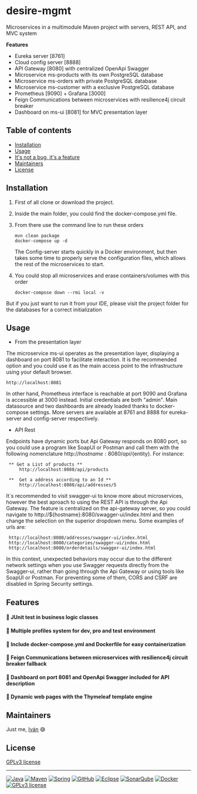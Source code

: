 # desire-mgmt

Microservices in a multimodule Maven project with servers, REST API, and MVC system

**Features**
- Eureka server [8761]
- Cloud config server [8888]
- API Gateway [8080] with centralized OpenApi Swagger
- Microservice ms-products with its own PostgreSQL database
- Microservice ms-orders with private PostgreSQL database
- Microservice ms-customer with a exclusive PostgreSQL database
- Prometheus [9090] + Grafana [3000]
- Feign Communications between microservices with resilience4j circuit breaker
- Dashboard on ms-ui [8081] for MVC presentation layer


## Table of contents

- [Installation](#installation)
- [Usage](#usage)
- [It's not a bug, it's a feature](#features)
- [Maintainers](#maintainers)
- [License](#license)


## Installation

1. First of all clone or download the project.

1. Inside the main folder, you could find the docker-compose.yml file.

1. From there use the command line to run these orders
    ```
    mvn clean package
    docker-compose up -d
    ```
   The Config-server starts quickly in a Docker environment, but then takes some time to properly serve the configuration files, which allows the rest of the microservices to start.
   
1. You could stop all microservices and erase containers/volumes with this order
    ```
    docker-compose down --rmi local -v
    ```

But if you just want to run it from your IDE, please visit the project folder for the databases for a correct initialization


## Usage

- From the presentation layer

The microservice ms-ui operates as the presentation layer, displaying a dashboard on port 8081 to facilitate interaction. It is the recommended option and you could use it as the main access point to the infrastructure using your default browser. 
	
   ```
   http://localhost:8081
   ```
  
In other hand, Prometheus interface is reachable at port 9090 and Grafana is accessible at 3000 instead. Initial credentials are both "admin". Main datasource and two dashboards are already loaded thanks to docker-compose settings. More servers are available at 8761 and 8888 for eureka-server and config-server respectively.

	
- API Rest

Endpoints have dynamic ports but Api Gateway responds on 8080 port, so you could use a program like SoapUI or Postman and call them with the following nomenclature http://${hostname}:8080/api/${entity}. For instance:

   ```
    ** Get a List of products **
		http://localhost:8080/api/products

	**  Get a address according to an Id **
		http://localhost:8080/api/addresses/5
   ```

It`s recommended to visit swagger-ui to know more about microservices, however the best aproach to using the REST API is through the Api Gateway. The feature is centralized on the api-gateway server, so you could navigate to http://${hostname}:8080/swagger-ui/index.html and then change the selection on the superior dropdown menu. Some examples of urls are:

   ```
    http://localhost:8080/addresses/swagger-ui/index.html 
    http://localhost:8080/categories/swagger-ui/index.html
    http://localhost:8080/orderdetails/swagger-ui/index.html
   ```

In this context, unexpected behaviors may occur due to the different network settings when you use Swagger requests directly from the Swagger-ui, rather than going through the Api Gateway or using tools like SoapUI or Postman. For preventing some of them, CORS and CSRF are disabled in Spring Security settings.


## Features

#### :large_orange_diamond: JUnit test in business logic classes

#### :large_orange_diamond: Multiple profiles system for dev, pro and test environment

#### :large_orange_diamond: Include docker-compose.yml and Dockerfile for easy containerization

#### :large_orange_diamond: Feign Communications between microservices with resilience4j circuit breaker fallback

#### :large_orange_diamond: Dashboard on port 8081 and OpenApi Swagger included for API description

#### :large_orange_diamond: Dynamic web pages with the Thymeleaf template engine


## Maintainers

Just me, [Iván](https://github.com/Ivan-Montes) :sweat_smile:


## License

[GPLv3 license](https://choosealicense.com/licenses/gpl-3.0/)


---


[![Java](https://badgen.net/static/JavaSE/17/orange)](https://www.java.com/es/)
[![Maven](https://badgen.net/badge/icon/maven?icon=maven&label&color=red)](https://https://maven.apache.org/)
[![Spring](https://img.shields.io/badge/spring-blue?logo=Spring&logoColor=white)](https://spring.io)
[![GitHub](https://badgen.net/badge/icon/github?icon=github&label)](https://github.com)
[![Eclipse](https://badgen.net/badge/icon/eclipse?icon=eclipse&label)](https://https://eclipse.org/)
[![SonarQube](https://badgen.net/badge/icon/sonarqube?icon=sonarqube&label&color=purple)](https://www.sonarsource.com/products/sonarqube/downloads/)
[![Docker](https://badgen.net/badge/icon/docker?icon=docker&label)](https://www.docker.com/)
[![GPLv3 license](https://img.shields.io/badge/License-GPLv3-blue.svg)](https://choosealicense.com/licenses/gpl-3.0/)